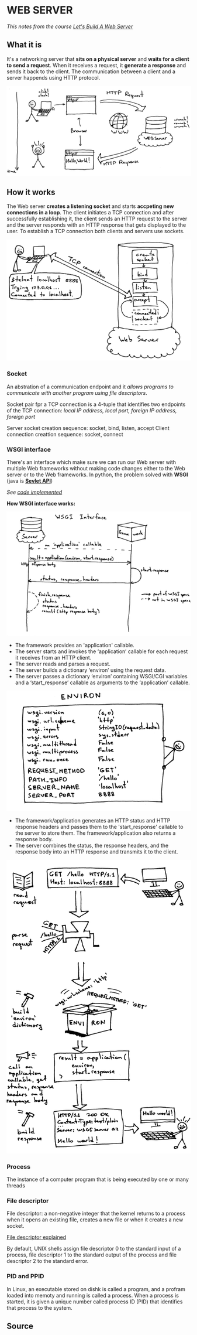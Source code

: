 # WEB SERVER

_This notes from the course [Let's Build A Web Server](https://github.com/rspivak/lsbaws)_

## What it is
It's a networking server that __sits on a physical server__ and __waits for a client to send a request__.
When it receives a request, it __generate a response__ and sends it back to the client.
The communication between a client and a server happends using HTTP protocol.

![](LSBAWS_HTTP_request_response.png)

## How it works
The Web server __creates a listening socket__ and starts __accpeting new connections in a loop__.
The client initiates a TCP connection and after successfully establishing it, the client sends an HTTP request to the server and the server responds with an HTTP response that gets displayed to the user. To establish a TCP connection both clients and servers use sockets.

![](LSBAWS_socket.png)

### Socket
An abstration of a communication endpoint and it _allows programs to communicate with another program using file descriptors_.

Socket pair fpr a TCP connection is a 4-tuple that identifies two endpoints of the TCP connection: _local IP address, local port, foreign IP address, foreign port_

Server socket creation sequence: socket, bind, listen, accept
Client connection creattion sequence: socket, connect
### WSGI interface
There's an interface which make sure we can run our Web server with multiple Web frameworks without making code changes either to the Web server or to the Web frameworks. In python, the problem solved with __WSGI__ (java is __[Sevlet API](https://en.wikipedia.org/wiki/Jakarta_Servlet)__)

_See [code implemented](webserver2.py)_


__How WSGI interface works:__

![WSGI interface](lsbaws_part2_wsgi_interface.png)
- The framework provides an 'application' callable.
- The server starts and invokes the ‘application’ callable for each request it receives from an HTTP client.
- The server reads and parses a request.
- The server builds a dictionary ‘environ’ using the request data.
- The server passes a dictionary ‘environ’ containing WSGI/CGI variables and a ‘start_response’ callable as arguments to the ‘application’ callable.

![environ](lsbaws_part2_environ.png)

- The framework/application generates an HTTP status and HTTP response headers and passes them to the 'start_response' callable to the server to store them. The framework/application also returns a response body.
- The server combines the status, the response headers, and the response body into an HTTP response and transmits it to the client.

![](lsbaws_part2_server_summary.png)


### Process
The instance of a computer program that is being executed by one or many threads
### File descriptor
File descriptor: a non-negative integer that the kernel returns to a process when it opens an existing file, creates a new file or when it creates a new socket.

[File descriptor explained](https://stackoverflow.com/questions/5256599/what-are-file-descriptors-explained-in-simple-terms)

By default, UNIX shells assign file descriptor 0 to the standard input of a process, file descriptor 1 to the standard output of the process and file descriptor 2 to the standard error.

### PID and PPID
In Linux, an executable stored on dishk is called a program, and a profram loaded into memoty and running is called a process.
When a process is started, it is given a unique number called process ID (PID) that identifies that process to the system.

## Source




